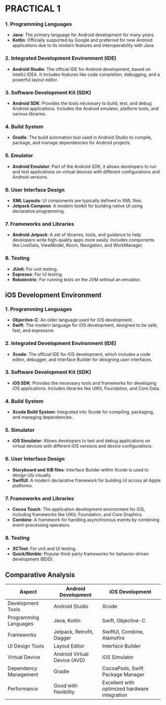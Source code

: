 # PRACTICAL 1


### 1. Programming Languages
- **Java**: The primary language for Android development for many years.
- **Kotlin**: Officially supported by Google and preferred for new Android applications due to its modern features and interoperability with Java.

### 2. Integrated Development Environment (IDE)
- **Android Studio**: The official IDE for Android development, based on IntelliJ IDEA. It includes features like code completion, debugging, and a powerful layout editor.

### 3. Software Development Kit (SDK)
- **Android SDK**: Provides the tools necessary to build, test, and debug Android applications. Includes the Android emulator, platform tools, and various libraries.

### 4. Build System
- **Gradle**: The build automation tool used in Android Studio to compile, package, and manage dependencies for Android projects.

### 5. Emulator
- **Android Emulator**: Part of the Android SDK, it allows developers to run and test applications on virtual devices with different configurations and Android versions.

### 6. User Interface Design
- **XML Layouts**: UI components are typically defined in XML files.
- **Jetpack Compose**: A modern toolkit for building native UI using declarative programming.

### 7. Frameworks and Libraries
- **Android Jetpack**: A set of libraries, tools, and guidance to help developers write high-quality apps more easily. Includes components like LiveData, ViewModel, Room, Navigation, and WorkManager.

### 8. Testing
- **JUnit**: For unit testing.
- **Espresso**: For UI testing.
- **Robolectric**: For running tests on the JVM without an emulator.

## iOS Development Environment

### 1. Programming Languages
- **Objective-C**: An older language used for iOS development.
- **Swift**: The modern language for iOS development, designed to be safe, fast, and expressive.

### 2. Integrated Development Environment (IDE)
- **Xcode**: The official IDE for iOS development, which includes a code editor, debugger, and Interface Builder for designing user interfaces.

### 3. Software Development Kit (SDK)
- **iOS SDK**: Provides the necessary tools and frameworks for developing iOS applications. Includes libraries like UIKit, Foundation, and Core Data.

### 4. Build System
- **Xcode Build System**: Integrated into Xcode for compiling, packaging, and managing dependencies.

### 5. Simulator
- **iOS Simulator**: Allows developers to test and debug applications on virtual devices with different iOS versions and device configurations.

### 6. User Interface Design
- **Storyboard and XIB files**: Interface Builder within Xcode is used to design UIs visually.
- **SwiftUI**: A modern declarative framework for building UI across all Apple platforms.

### 7. Frameworks and Libraries
- **Cocoa Touch**: The application development environment for iOS, including frameworks like UIKit, Foundation, and Core Graphics.
- **Combine**: A framework for handling asynchronous events by combining event-processing operators.

### 8. Testing
- **XCTest**: For unit and UI testing.
- **Quick/Nimble**: Popular third-party frameworks for behavior-driven development (BDD).

## Comparative Analysis

| Aspect                  | Android Development                              | iOS Development                                  |
|-------------------------|--------------------------------------------------|-------------------------------------------------|
| Development Tools       | Android Studio                                   | Xcode                                           |
| Programming Languages   | Java, Kotlin                                     | Swift, Objective-C                              |
| Frameworks              | Jetpack, Retrofit, Dagger                        | SwiftUI, Combine, Alamofire                     |
| UI Design Tools         | Layout Editor                                    | Interface Builder                               |
| Virtual Device          | Android Virtual Device (AVD)                     | iOS Simulator                                   |
| Dependency Management   | Gradle                                           | CocoaPods, Swift Package Manager                |
| Performance             | Good with flexibility                            | Excellent with optimized hardware integration   |
